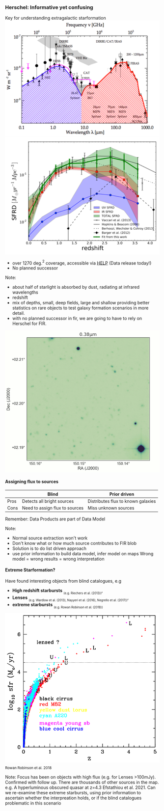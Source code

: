 ### Herschel: Informative yet confusing
Key for understanding extragalactic starformation
![](assets/Dole_2006.png?raw=true)<!-- .element height="40%" width="40%"--> ![](assets/Denis_2013.png?raw=true)<!-- .element height="40%" width="40%"-->
* over 1270 deg.$^2$ coverage, accessible via [HELP](www.herschel.sussex.ac.uk) (Data release today!)
* No planned successor

Note:
* about half of starlight is absorbed by dust, radiating at infrared wavelengths
* redshift
* mix of depths, small, deep fields, large and shallow providing better statistics on rare objects to test galaxy formation scenarios in more detail.
* with no planned successor in fir, we are going to have to rely on Herschel for FIR. 


![](assets/confusion.gif)<!-- .element height="60%" width="60%"-->


#### Assigning flux to sources

|      | Blind                          | Prior driven                       |
|------|--------------------------------|------------------------------------|
| Pros | Detects all bright sources     | Distributes flux to known galaxies |
| Cons | Need to assign flux to sources | Miss unknown sources               |

Remember: Data Products are part of Data Model

Note:
* Normal source extraction won't work
* Don't know what or how much source contributes to FIR blob
* Solution is to do list driven approach
* use prior information to build data model, infer model on maps
Wrong model = wrong results = wrong interpretation


#### Extreme Starformation?
Have found interesting objects from blind catalogues, e.g 
* **High redshift starbursts** <sub><sub>(e.g. Riechers et al. (2013))</sub></sub>, 
* **Lenses** <sub><sub>(e.g. Wardlow et al. (2013), Nayyeri et al. (2016), Negrello et al. (2017))</sub></sub>,
* **extreme starbursts** <sub><sub> (e.g. Rowan Robinson et al. (2018))</sub></sub>

![](assets/MRR_2018_fig3R.png)<!-- .element height="450%" width="450%"-->
<sub> Rowan Robinson et al. 2018 </sub>

Note:
Focus has been on objects with high flux (e.g. for Lenses >100mJy). Confirmed with follow up. There are thousands of other sources in the map.
e.g. A hyperluminous obscured quasar at z=4.3 Efstathiou et al. 2021.
Can we re-examine these extreme starbursts, using prior information to ascertain whether the interpreation holds, or if the blind catalogues problematic in this scenario

